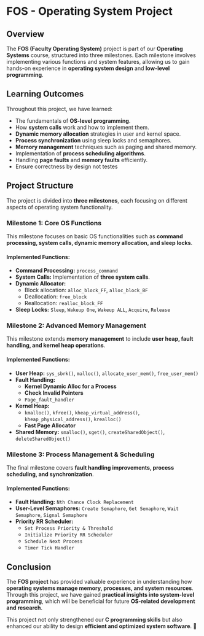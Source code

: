 # FOS - Operating System Project  

## Overview  

The **FOS (Faculty Operating System)** project is part of our **Operating Systems** course, structured into three milestones. Each milestone involves implementing various functions and system features, allowing us to gain hands-on experience in **operating system design** and **low-level programming**.  

## Learning Outcomes  

Throughout this project, we have learned:  

- The fundamentals of **OS-level programming**.  
- How **system calls** work and how to implement them.  
- **Dynamic memory allocation** strategies in user and kernel space.  
- **Process synchronization** using sleep locks and semaphores.  
- **Memory management** techniques such as paging and shared memory.  
- Implementation of **process scheduling algorithms**.  
- Handling **page faults** and **memory faults** efficiently.
- Ensure correctness by design  not testes 

## Project Structure  

The project is divided into **three milestones**, each focusing on different aspects of operating system functionality.  

### Milestone 1: Core OS Functions  

This milestone focuses on basic OS functionalities such as **command processing, system calls, dynamic memory allocation, and sleep locks**.  

#### Implemented Functions:  

- **Command Processing:** `process_command`  
- **System Calls:** Implementation of **three system calls**.  
- **Dynamic Allocator:**  
  - Block allocation: `alloc_block_FF`, `alloc_block_BF`  
  - Deallocation: `free_block`  
  - Reallocation: `realloc_block_FF`  
- **Sleep Locks:** `Sleep`, `Wakeup One`, `Wakeup ALL`, `Acquire`, `Release`  

### Milestone 2: Advanced Memory Management  

This milestone extends **memory management** to include **user heap, fault handling, and kernel heap operations**.  

#### Implemented Functions:  

- **User Heap:** `sys_sbrk()`, `malloc()`, `allocate_user_mem()`, `free_user_mem()`  
- **Fault Handling:**  
  - **Kernel Dynamic Alloc for a Process**  
  - **Check Invalid Pointers**  
  - `Page_fault_handler`  
- **Kernel Heap:**  
  - `kmalloc()`, `kfree()`, `kheap_virtual_address()`, `kheap_physical_address()`, `krealloc()`  
  - **Fast Page Allocator**  
- **Shared Memory:** `smalloc()`, `sget()`, `createSharedObject()`, `deleteSharedObject()`  

### Milestone 3: Process Management & Scheduling  

The final milestone covers **fault handling improvements, process scheduling, and synchronization**.  

#### Implemented Functions:  

- **Fault Handling:** `Nth Chance Clock Replacement`  
- **User-Level Semaphores:** `Create Semaphore`, `Get Semaphore`, `Wait Semaphore`, `Signal Semaphore`  
- **Priority RR Scheduler:**  
  - `Set Process Priority & Threshold`  
  - `Initialize Priority RR Scheduler`  
  - `Schedule Next Process`  
  - `Timer Tick Handler`  

## Conclusion  

The **FOS project** has provided valuable experience in understanding how **operating systems manage memory, processes, and system resources**. Through this project, we have gained **practical insights into system-level programming**, which will be beneficial for future **OS-related development and research**.  

This project not only strengthened our **C programming skills** but also enhanced our ability to design **efficient and optimized system software**. 🚀  
